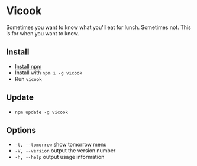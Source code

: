 # Vicook
Sometimes you want to know what you'll eat for lunch. Sometimes not.
This is for when you want to know.

## Install
* [Install npm](https://lmgtfy.com/?q=how+to+install+npm)
* Install with `npm i -g vicook`
* Run `vicook`

## Update
*  `npm update -g vicook`

## Options
* ` -t, --tomorrow ` show tomorrow menu
* ` -V, --version `  output the version number
* ` -h, --help `     output usage information

